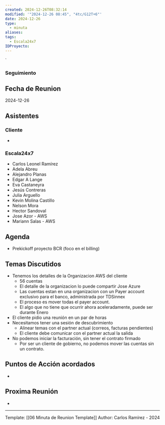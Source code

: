 ```yaml
---
created: 2024-12-26T08:32:14
modified: '"2024-12-26 08:45", "4tc/G12T+6"'
date: 2024-12-26
type:
  - minuta
aliases: 
tags:
  - Escala24x7
IDProyecto: 
---
```


`

### Seguimiento

## Fecha de Reunion
2024-12-26

## Asistentes

### Cliente
* 
### Escala24x7
- Carlos Leonel Ramírez
- Adela Abreu
- Alejandro Planas
- Edgar A Lange
- Eva Castaneyra
- Jesús Contreras
- Julia Arguello
- Kevin Molina Castillo
- Nelson Mora
- Hector Sandoval
- Jose Azor - AWS
- Mariann Salas - AWS

## Agenda
* Prekickoff proyecto BCR (foco en el billing)
## Temas Discutidos
*  Tenemos los detalles de la Organizacion AWS del cliente
	* 56 cuentas
	* El detalle de la organizacion lo puede compartir Jose Azure
	* Las cuentas estan en una organizacion con un Payer account exclusivo para el banco, administrada por TDSinnex
	* El proceso es mover todas el payer account.
	* El algo que no tiene que ocurrir ahora aceleradamente, puede ser durante Enero
* El cliente pidio una reunión en un par de horas
* Necesitamos tener una sesión de descubrimiento
	* Alinear temas con el partner actual (correos, facturas pendientes)
	* El cliente debe comunicar con el partner actual la salida
* No podemos iniciar la facturación, sin tener el contrato firmado
	* Por ser un cliente de gobierno, no podemos mover las cuentas sin un contrato.
	

## Puntos de Acción acordados
- 

## Proxima Reunión
*   

---
Template: [[06 Minuta de Reunion Template]]
Author: Carlos Ramírez - 2024
